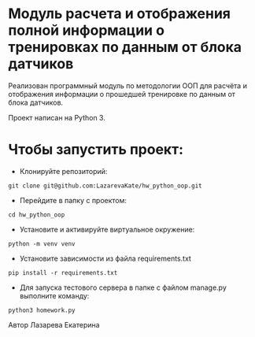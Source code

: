 # Модуль расчета и отображения полной информации о тренировках по данным от блока датчиков

Реализован программный модуль по методологии ООП для расчёта и отображения информации
о прошедшей тренировке по данным от блока датчиков.

Проект написан на Python 3.

# Чтобы запустить проект: 
- Клонируйте репозиторий:
```
git clone git@github.com:LazarevaKate/hw_python_oop.git
``` 
- Перейдите в папку с проектом:
```
cd hw_python_oop
``` 
- Установите и активируйте виртуальное окружение:
```
python -m venv venv
```
- Установите зависимости из файла requirements.txt
```
pip install -r requirements.txt
``` 
- Для запуска тестового сервера в папке с файлом manage.py выполните команду:
```
python3 homework.py
``` 

Автор Лазарева Екатерина



